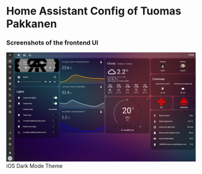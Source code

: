 # Home Assistant Config of Tuomas Pakkanen

### Screenshots of the frontend UI

![Lovelace UI](screenshots/07032020.png)
iOS Dark Mode Theme